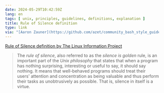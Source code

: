 ```yaml
---
date: 2024-05-29T10:42:59Z
lang: en
tags: [ unix, principles, guidelines, definitions, explanation ]
title: Rule of Silence definition
type: link
via: "[Aaron Zauner](https://github.com/azet/community_bash_style_guide)"
---
```


[Rule of Silence definition by The Linux Information Project](https://www.linfo.org/rule_of_silence.html)

> The *rule of silence*, also referred to as the *silence is golden* rule, is an important part of the *Unix philosophy* that states that when a program has nothing surprising, interesting or useful to say, it should say nothing. It means that well-behaved programs should treat their users' attention and concentration as being valuable and thus perform their tasks as unobtrusively as possible. That is, silence in itself is a virtue.

